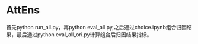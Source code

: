 # AttEns
 
首先python run_all.py，再python eval_all.py,之后通过choice.ipynb组合归因结果，最后通过python eval_all_ori.py计算组合后归因结果指标。